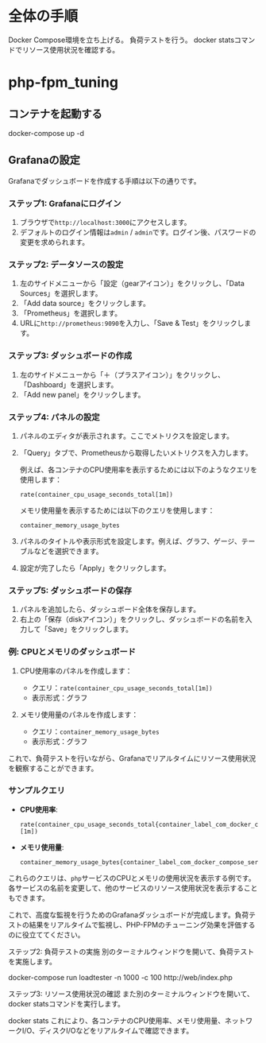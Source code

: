 # 全体の手順

Docker Compose環境を立ち上げる。
負荷テストを行う。
docker statsコマンドでリソース使用状況を確認する。




# php-fpm_tuning
## コンテナを起動する
docker-compose up -d

## Grafanaの設定
Grafanaでダッシュボードを作成する手順は以下の通りです。

### ステップ1: Grafanaにログイン
1. ブラウザで`http://localhost:3000`にアクセスします。
2. デフォルトのログイン情報は`admin` / `admin`です。ログイン後、パスワードの変更を求められます。

### ステップ2: データソースの設定
1. 左のサイドメニューから「設定（gearアイコン）」をクリックし、「Data Sources」を選択します。
2. 「Add data source」をクリックします。
3. 「Prometheus」を選択します。
4. URLに`http://prometheus:9090`を入力し、「Save & Test」をクリックします。

### ステップ3: ダッシュボードの作成
1. 左のサイドメニューから「＋（プラスアイコン）」をクリックし、「Dashboard」を選択します。
2. 「Add new panel」をクリックします。

### ステップ4: パネルの設定
1. パネルのエディタが表示されます。ここでメトリクスを設定します。
2. 「Query」タブで、Prometheusから取得したいメトリクスを入力します。

   例えば、各コンテナのCPU使用率を表示するためには以下のようなクエリを使用します：
   ```promql
   rate(container_cpu_usage_seconds_total[1m])
   ```

   メモリ使用量を表示するためには以下のクエリを使用します：
   ```promql
   container_memory_usage_bytes
   ```

3. パネルのタイトルや表示形式を設定します。例えば、グラフ、ゲージ、テーブルなどを選択できます。
4. 設定が完了したら「Apply」をクリックします。

### ステップ5: ダッシュボードの保存
1. パネルを追加したら、ダッシュボード全体を保存します。
2. 右上の「保存（diskアイコン）」をクリックし、ダッシュボードの名前を入力して「Save」をクリックします。

### 例: CPUとメモリのダッシュボード
1. CPU使用率のパネルを作成します：
   - クエリ：`rate(container_cpu_usage_seconds_total[1m])`
   - 表示形式：グラフ

2. メモリ使用量のパネルを作成します：
   - クエリ：`container_memory_usage_bytes`
   - 表示形式：グラフ

これで、負荷テストを行いながら、Grafanaでリアルタイムにリソース使用状況を観察することができます。

### サンプルクエリ
- **CPU使用率**:
  ```promql
  rate(container_cpu_usage_seconds_total{container_label_com_docker_compose_service="php"}[1m])
  ```
- **メモリ使用量**:
  ```promql
  container_memory_usage_bytes{container_label_com_docker_compose_service="php"}
  ```

これらのクエリは、`php`サービスのCPUとメモリの使用状況を表示する例です。各サービスの名前を変更して、他のサービスのリソース使用状況を表示することもできます。

これで、高度な監視を行うためのGrafanaダッシュボードが完成します。負荷テストの結果をリアルタイムで監視し、PHP-FPMのチューニング効果を評価するのに役立ててください。




ステップ2: 負荷テストの実施
別のターミナルウィンドウを開いて、負荷テストを実施します。


docker-compose run loadtester -n 1000 -c 100 http://web/index.php

ステップ3: リソース使用状況の確認
また別のターミナルウィンドウを開いて、docker statsコマンドを実行します。


docker stats
これにより、各コンテナのCPU使用率、メモリ使用量、ネットワークI/O、ディスクI/Oなどをリアルタイムで確認できます。